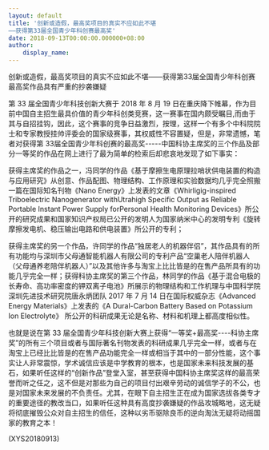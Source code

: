 ```yaml
---
layout: default
title: '创新或造假，最高奖项目的真实不应如此不堪
——获得第33届全国青少年科创赛最高奖'
date: 2018-09-13T00:00:00.000000+08:00
author:
    display_name: 
---
```


创新或造假，最高奖项目的真实不应如此不堪——获得第33届全国青少年科创赛最高奖作品具有严重的抄袭嫌疑

第 33 届全国青少年科技创新大赛于 2018 年 8 月 19 日在重庆降下帷幕，作为目前中国自主招生最具价值的青少年科创类竞赛，这一赛事在国内颇受瞩目,而由于其与自招挂钩，因此，这个赛事的竞争日益激烈，按理，这样一个有多个中科院院士和专家教授挂帅评委会的国家级赛事，其权威性不容置疑，但是，非常遗憾，笔者对获得第 33届全国青少年科创赛的最高奖-----中国科协主席奖的三个作品及部分一等奖的作品在网上进行了最为简单的检索后却悲哀地发现了如下事实：

获得主席奖的作品之一，冯同学的作品《基于摩擦生电原理拉哨状供电装置的构造与应用研究》从创意、作品配图、物理结构、工作原理和实验数据均几乎完全照搬一篇在国际知名刊物《Nano Energy》上发表的文章《Whirligig-inspired Triboelectric Nanogenerator withUtrahigh Specific Output as Reliable Portable Instant Power Supply forPersonal Health Monitoring Devices》所公开的研究成果和国家知识产权局已公开的发明人为国家纳米中心的发明专利《旋转摩擦发电机、稳压输出电路和供电装置》所公开的专利；

获得主席奖的另一个作品，许同学的作品“独居老人的机器伴侣”，其作品具有的所有功能均与深圳市父母通智能机器人有限公司的专利产品“空巢老人陪伴机器人（父母通养老陪伴机器人）”以及其他许多与淘宝上比比皆是的在售产品所具有的功能几乎完全一样；获得科协主席奖的第三个作品，林同学的作品《基于混合电极的长寿命、高功率密度的钾双离子电池》所展示的物理结构和工作机理与中国科学院深圳先进技术研究院唐永炳团队 2017 年 7 月 14 日在国际权威杂志《Advanced Energy Materials》上发表的《A Dural-Carbon Battery Based on Potassium Ion Electrolyte》 所公开的科研成果无论是名称、材料和机理上都高度相似性。

也就是说在第 33 届全国青少年科技创新大赛上获得“一等奖+最高奖----科协主席奖”的所有三个项目或者与国际著名刊物发表的科研成果几乎完全一样，或者与在淘宝上已经比比皆是的在售产品功能完全一样或相当于其中的一部分性能，这个事实让人非常震惊，学术诚信应该是中学教育的根本，也是国家未来科技发展的基石，如果听任这样的“创新作品”登堂入室，甚至获得中国科协主席奖这样的最高荣誉而听之任之，这不但是对那些为自己的项目付出艰辛劳动的诚信学子的不公，也是对国家未来发展的不负责任。尤其，在眼下自主招生正在成为国家选拔各类专才的重要途径的教改当口，如果听任这种具有高度抄袭嫌疑的作品攻城略地，这无疑将彻底摧毁公众对自主招生的信任，这种以劣币驱除良币的逆向淘汰无疑将动摇国家的教育之本！

(XYS20180913)

